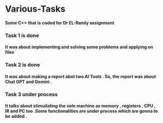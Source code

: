 
# Various-Tasks
#### Some C++ that is coded for Dr EL-Ramly assignment
### Task 1 is done 
#### It was about implementing and solving some problems and applying on files 
### Task 2 is done
#### It was about making a report abot two AI Tools . So, the report was about Chat GPT and Gemini .
### Task 3 under process
#### It talks about stimuilating the vole machine as memory , registers , CPU , IR and PC too .Some functionalities are under process which are gonna to be added .
